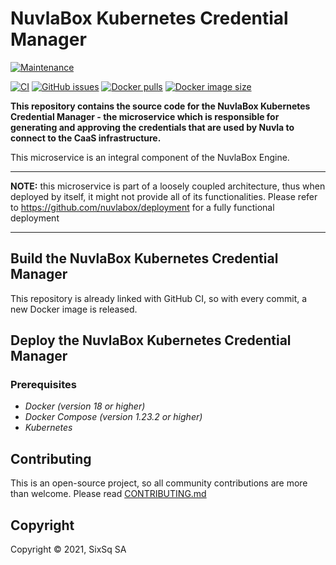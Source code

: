 # NuvlaBox Kubernetes Credential Manager

[![Maintenance](https://img.shields.io/badge/Maintained%3F-yes-green.svg?style=for-the-badge)](https://github.com/nuvlabox/kubernetes-credential-manager/graphs/commit-activity)


[![CI](https://img.shields.io/travis/com/nuvlabox/kubernetes-credential-manager?style=for-the-badge&logo=travis-ci&logoColor=white)](https://travis-ci.com/nuvlabox/kubernetes-credential-manager)
[![GitHub issues](https://img.shields.io/github/issues/nuvlabox/kubernetes-credential-manager?style=for-the-badge&logo=github&logoColor=white)](https://GitHub.com/nuvlabox/kubernetes-credential-manager/issues/)
[![Docker pulls](https://img.shields.io/docker/pulls/nuvlabox/kubernetes-credential-manager?style=for-the-badge&logo=Docker&logoColor=white)](https://cloud.docker.com/u/nuvlabox/repository/docker/nuvlabox/kubernetes-credential-manager)
[![Docker image size](https://img.shields.io/microbadger/image-size/nuvlabox/kubernetes-credential-manager?style=for-the-badge&logo=docker&logoColor=white)](https://cloud.docker.com/u/nuvlabox/repository/docker/nuvlabox/kubernetes-credential-manager)


**This repository contains the source code for the NuvlaBox Kubernetes Credential Manager - the microservice which is responsible for generating and approving the credentials that are used by Nuvla to connect to the CaaS infrastructure.**

This microservice is an integral component of the NuvlaBox Engine.

---

**NOTE:** this microservice is part of a loosely coupled architecture, thus when deployed by itself, it might not provide all of its functionalities. Please refer to https://github.com/nuvlabox/deployment for a fully functional deployment

---

## Build the NuvlaBox Kubernetes Credential Manager

This repository is already linked with GitHub CI, so with every commit, a new Docker image is released. 


## Deploy the NuvlaBox Kubernetes Credential Manager

### Prerequisites 

 - *Docker (version 18 or higher)*
 - *Docker Compose (version 1.23.2 or higher)*
 - *Kubernetes*
 
## Contributing

This is an open-source project, so all community contributions are more than welcome. Please read [CONTRIBUTING.md](CONTRIBUTING.md)
 
## Copyright

Copyright &copy; 2021, SixSq SA
